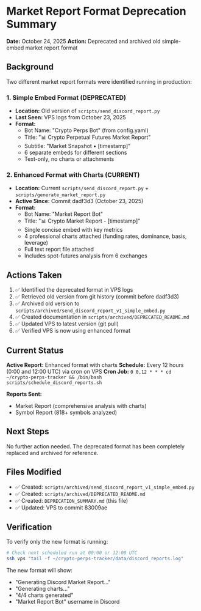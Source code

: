 # Market Report Format Deprecation Summary

**Date:** October 24, 2025
**Action:** Deprecated and archived old simple-embed market report format

## Background

Two different market report formats were identified running in production:

### 1. Simple Embed Format (DEPRECATED)
- **Location:** Old version of `scripts/send_discord_report.py`
- **Last Seen:** VPS logs from October 23, 2025
- **Format:**
  - Bot Name: "Crypto Perps Bot" (from config.yaml)
  - Title: "📊 Crypto Perpetual Futures Market Report"
  - Subtitle: "Market Snapshot • [timestamp]"
  - 6 separate embeds for different sections
  - Text-only, no charts or attachments

### 2. Enhanced Format with Charts (CURRENT)
- **Location:** Current `scripts/send_discord_report.py` + `scripts/generate_market_report.py`
- **Active Since:** Commit dadf3d3 (October 23, 2025)
- **Format:**
  - Bot Name: "Market Report Bot"
  - Title: "📊 Crypto Market Report - [timestamp]"
  - Single concise embed with key metrics
  - 4 professional charts attached (funding rates, dominance, basis, leverage)
  - Full text report file attached
  - Includes spot-futures analysis from 6 exchanges

## Actions Taken

1. ✅ Identified the deprecated format in VPS logs
2. ✅ Retrieved old version from git history (commit before dadf3d3)
3. ✅ Archived old version to `scripts/archived/send_discord_report_v1_simple_embed.py`
4. ✅ Created documentation in `scripts/archived/DEPRECATED_README.md`
5. ✅ Updated VPS to latest version (git pull)
6. ✅ Verified VPS is now using enhanced format

## Current Status

**Active Report:** Enhanced format with charts
**Schedule:** Every 12 hours (0:00 and 12:00 UTC) via cron on VPS
**Cron Job:** `0 0,12 * * * cd ~/crypto-perps-tracker && /bin/bash scripts/schedule_discord_reports.sh`

**Reports Sent:**
- Market Report (comprehensive analysis with charts)
- Symbol Report (818+ symbols analyzed)

## Next Steps

No further action needed. The deprecated format has been completely replaced and archived for reference.

## Files Modified

- ✅ Created: `scripts/archived/send_discord_report_v1_simple_embed.py`
- ✅ Created: `scripts/archived/DEPRECATED_README.md`
- ✅ Created: `DEPRECATION_SUMMARY.md` (this file)
- ✅ Updated: VPS to commit 83009ae

## Verification

To verify only the new format is running:
```bash
# Check next scheduled run at 00:00 or 12:00 UTC
ssh vps "tail -f ~/crypto-perps-tracker/data/discord_reports.log"
```

The new format will show:
- "Generating Discord Market Report..."
- "Generating charts..."
- "4/4 charts generated"
- "Market Report Bot" username in Discord
